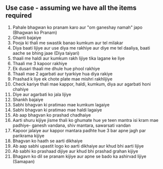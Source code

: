 ## Use case - assuming we have all the items required
1. Pahale bhagwan ko pranam karo aur "om ganeshay namah" japo (Bhagwan ko Pranam)
2. Ghanti bajaiye
3. Pooja ki thali me swastik banao kumkum aur tel milakar
4. Diya baati lijiye aur use diya me rakhiye aur diye me tel daaliya, baati aache se bhing jaae (Diya taiyari)
5. thaali me haldi aur kumkum rakh lijiye tika lagane ke liye
6. Thaali me 3 kapoor rakhiye
7. Ek dusari thaali me dhule hue phool rakhiye
8. Thaali mae 2 agarbati aur tyarkiye hua diya rakiye
9. Prashad k liye ek chote plate mae mishri rakhlijiye
10. Check kariye thali mae kappor, haldi, kumkum, diya aur agarbati honi chahiye
11. Diye aur agarbati ko jala lijiye
12. Shankh bajaiye
13. Sabhi bhagvan ki pratimao mae kumkum lagaiye
14. Sabhi bhagvan ki pratimao mae haldi lagaiye
15. Ab aap bhagvan ko prashad chadhaiye
16. Aarti shuru kijiye jisme thali ko ghumate hue ye teen mantra isi kram mae padhiye- ganesh vandana, shiv mantara, sawarsati vandan
17. Kapoor jalaiye aur kappor mantara padhte hue 3 bar apne jagh par parikrama kijiye
18. Bhagvan ko haath se aarti dikhaiye
19. Ab aap sabhi upastit logo ko aarti dikhaiye aur khud bhi aarti lijiye
20. Ab sabhi ko prashaad dijiye aur khud bhi prashad grahan kijiye
21. Bhagavn ko dil se pranam kijiye aur apne se bado ka ashirvad lijiye (Samapan)
